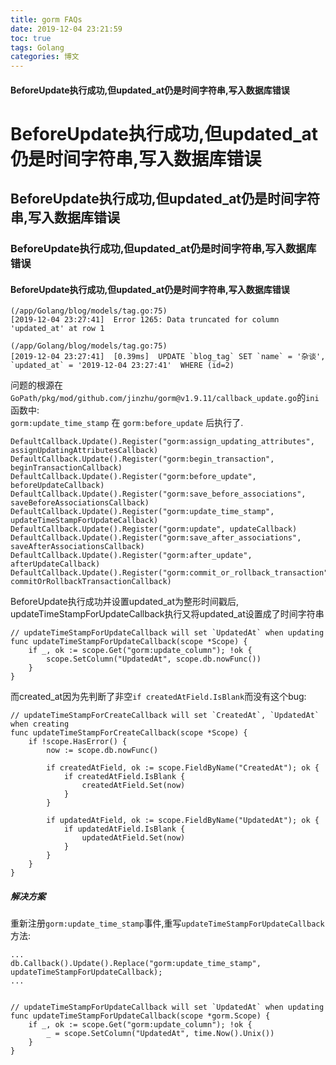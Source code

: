 ```yaml
---
title: gorm FAQs
date: 2019-12-04 23:21:59
toc: true
tags: Golang
categories: 博文
---
```


#### BeforeUpdate执行成功,但updated_at仍是时间字符串,写入数据库错误
# BeforeUpdate执行成功,但updated_at仍是时间字符串,写入数据库错误
## BeforeUpdate执行成功,但updated_at仍是时间字符串,写入数据库错误
### BeforeUpdate执行成功,但updated_at仍是时间字符串,写入数据库错误
#### BeforeUpdate执行成功,但updated_at仍是时间字符串,写入数据库错误
```
(/app/Golang/blog/models/tag.go:75) 
[2019-12-04 23:27:41]  Error 1265: Data truncated for column 'updated_at' at row 1 

(/app/Golang/blog/models/tag.go:75) 
[2019-12-04 23:27:41]  [0.39ms]  UPDATE `blog_tag` SET `name` = '杂谈', `updated_at` = '2019-12-04 23:27:41'  WHERE (id=2)
```

问题的根源在`GoPath/pkg/mod/github.com/jinzhu/gorm@v1.9.11/callback_update.go`的`ini`函数中:  
`gorm:update_time_stamp` 在 `gorm:before_update` 后执行了.

```golang
DefaultCallback.Update().Register("gorm:assign_updating_attributes", assignUpdatingAttributesCallback)
DefaultCallback.Update().Register("gorm:begin_transaction", beginTransactionCallback)
DefaultCallback.Update().Register("gorm:before_update", beforeUpdateCallback)
DefaultCallback.Update().Register("gorm:save_before_associations", saveBeforeAssociationsCallback)
DefaultCallback.Update().Register("gorm:update_time_stamp", updateTimeStampForUpdateCallback)
DefaultCallback.Update().Register("gorm:update", updateCallback)
DefaultCallback.Update().Register("gorm:save_after_associations", saveAfterAssociationsCallback)
DefaultCallback.Update().Register("gorm:after_update", afterUpdateCallback)
DefaultCallback.Update().Register("gorm:commit_or_rollback_transaction", commitOrRollbackTransactionCallback)
```

BeforeUpdate执行成功并设置updated_at为整形时间戳后, updateTimeStampForUpdateCallback执行又将updated_at设置成了时间字符串
```golang
// updateTimeStampForUpdateCallback will set `UpdatedAt` when updating
func updateTimeStampForUpdateCallback(scope *Scope) {
	if _, ok := scope.Get("gorm:update_column"); !ok {
		scope.SetColumn("UpdatedAt", scope.db.nowFunc())
	}
}
```

而created_at因为先判断了非空`if createdAtField.IsBlank`而没有这个bug:
```golang
// updateTimeStampForCreateCallback will set `CreatedAt`, `UpdatedAt` when creating
func updateTimeStampForCreateCallback(scope *Scope) {
	if !scope.HasError() {
		now := scope.db.nowFunc()

		if createdAtField, ok := scope.FieldByName("CreatedAt"); ok {
			if createdAtField.IsBlank {
				createdAtField.Set(now)
			}
		}

		if updatedAtField, ok := scope.FieldByName("UpdatedAt"); ok {
			if updatedAtField.IsBlank {
				updatedAtField.Set(now)
			}
		}
	}
}
```

##### 解决方案
重新注册`gorm:update_time_stamp`事件,重写`updateTimeStampForUpdateCallback`方法:
```golang
...
db.Callback().Update().Replace("gorm:update_time_stamp", updateTimeStampForUpdateCallback);
...


// updateTimeStampForUpdateCallback will set `UpdatedAt` when updating
func updateTimeStampForUpdateCallback(scope *gorm.Scope) {
	if _, ok := scope.Get("gorm:update_column"); !ok {
		_ = scope.SetColumn("UpdatedAt", time.Now().Unix())
	}
}
```